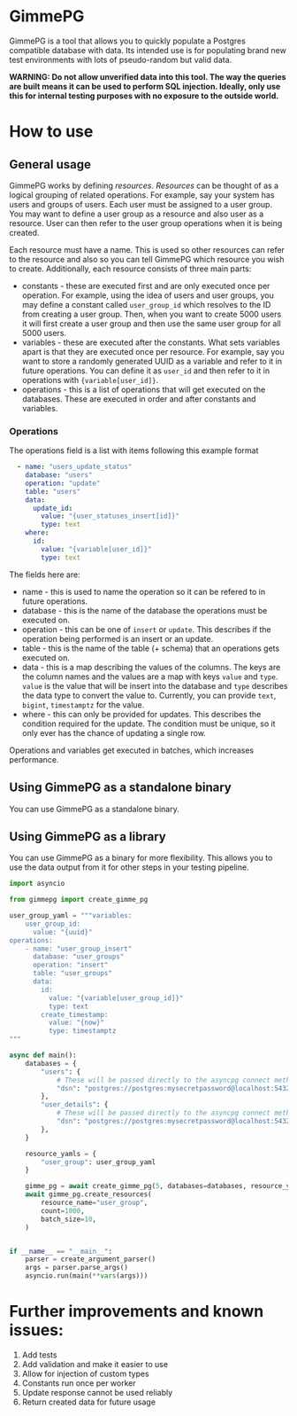 # GimmePG
GimmePG is a tool that allows you to quickly populate a Postgres compatible database with data. Its intended use is for populating brand new test environments with lots of pseudo-random but valid data.

**WARNING: Do not allow unverified data into this tool. The way the queries are built means it can be used to perform SQL injection. Ideally, only use this for internal testing purposes with no exposure to the outside world.** 

# How to use
## General usage
GimmePG works by defining *resources*. *Resources* can be thought of as a logical grouping of related operations. For example, say your system has users and groups of users. Each user must be assigned to a user group. You may want to define a user group as a resource and also user as a resource. User can then refer to the user group operations when it is being created.

Each resource must have a name. This is used so other resources can refer to the resource and also so you can tell GimmePG which resource you wish to create.
Additionally, each resource consists of three main parts:
- constants - these are executed first and are only executed once per operation. For example, using the idea of users and user groups, you may define a constant called `user_group_id` which resolves to the ID from creating a user group. Then, when you want to create 5000 users it will first create a user group and then use the same user group for all 5000 users.
- variables - these are executed after the constants. What sets variables apart is that they are executed once per resource. For example, say you want to store a randomly generated UUID as a variable and refer to it in future operations. You can define it as `user_id` and then refer to it in operations with `{variable[user_id]}`.
- operations - this is a list of operations that will get executed on the databases. These are executed in order and after constants and variables.

### Operations
The operations field is a list with items following this example format
```yaml
  - name: "users_update_status"
    database: "users"
    operation: "update"
    table: "users"
    data:
      update_id:
        value: "{user_statuses_insert[id]}"
        type: text
    where:
      id:
        value: "{variable[user_id]}"
        type: text
```
The fields here are:
- name - this is used to name the operation so it can be refered to in future operations.
- database - this is the name of the database the operations must be executed on.
- operation - this can be one of `insert` or `update`. This describes if the operation being performed is an insert or an update.
- table - this is the name of the table (+ schema) that an operations gets executed on.
- data - this is a map describing the values of the columns. The keys are the column names and the values are a map with keys `value` and `type`. `value` is the value that will be insert into the database and `type` describes the data type to convert the value to. Currently, you can provide `text`, `bigint`, `timestamptz` for the value.
- where - this can only be provided for updates. This describes the condition required for the update. The condition must be unique, so it only ever has the chance of updating a single row.

Operations and variables get executed in batches, which increases performance.

## Using GimmePG as a standalone binary
You can use GimmePG as a standalone binary.

## Using GimmePG as a library
You can use GimmePG as a binary for more flexibility. This allows you to use the data output from it for other steps in your testing pipeline.

```python
import asyncio

from gimmepg import create_gimme_pg

user_group_yaml = """variables:
    user_group_id:
      value: "{uuid}"
operations:
    - name: "user_group_insert"
      database: "user_groups"
      operation: "insert"
      table: "user_groups"
      data:
        id:
          value: "{variable[user_group_id]}"
          type: text
        create_timestamp:
          value: "{now}"
          type: timestamptz
"""

async def main():
    databases = {
        "users": {
            # These will be passed directly to the asyncpg connect method as kwargs
            "dsn": "postgres://postgres:mysecretpassword@localhost:5432"
        },
        "user_details": {
            # These will be passed directly to the asyncpg connect method as kwargs
            "dsn": "postgres://postgres:mysecretpassword@localhost:5432"
        },
    }

    resource_yamls = {
        "user_group": user_group_yaml
    }

    gimme_pg = await create_gimme_pg(5, databases=databases, resource_yamls=resource_yamls)
    await gimme_pg.create_resources(
        resource_name="user_group",
        count=1000,
        batch_size=10,
    )


if __name__ == "__main__":
    parser = create_argument_parser()
    args = parser.parse_args()
    asyncio.run(main(**vars(args)))
```

# Further improvements and known issues:
1. Add tests
2. Add validation and make it easier to use
3. Allow for injection of custom types
4. Constants run once per worker
5. Update response cannot be used reliably
6. Return created data for future usage